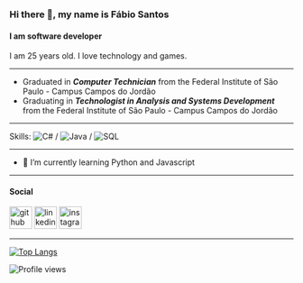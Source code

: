 ### Hi there 👋, my name is Fábio Santos
#### I am software developer

I am 25 years old. I love technology and games.

_______________________________
- Graduated in ***Computer Technician*** from the Federal Institute of São Paulo - Campus Campos do Jordão
- Graduating in ***Technologist in Analysis and Systems Development*** from the Federal Institute of São Paulo - Campus Campos do Jordão
_______________________________

Skills: ![C#](https://img.shields.io/badge/C_Sharp-000?logo=c-sharp) / ![Java](https://img.shields.io/badge/-Java-000?&logo=Java&logoColor=007396) / ![SQL](https://img.shields.io/badge/-SQL-000?&logo=MySQL) 

_______________________________
- 🌱 I’m currently learning Python and Javascript
_______________________________

#### Social
[<img src='https://cdn.jsdelivr.net/npm/simple-icons@3.0.1/icons/github.svg' alt='github' height='40'>](https://github.com/FSantosx)    [<img src='https://cdn.jsdelivr.net/npm/simple-icons@3.0.1/icons/linkedin.svg' alt='linkedin' height='40'>](https://www.linkedin.com/in/https://www.linkedin.com/in/fsantoss//)    [<img src='https://cdn.jsdelivr.net/npm/simple-icons@3.0.1/icons/instagram.svg' alt='instagram' height='40'>](https://www.instagram.com/fsantox_/)  
_______________________________

[![Top Langs](https://github-readme-stats.vercel.app/api/top-langs/?username=FSantosx)](https://github.com/anuraghazra/github-readme-stats)  

![Profile views](https://gpvc.arturio.dev/FSantosx)  
